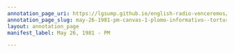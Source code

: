 ```yaml
---
annotation_page_uri: https://lgsump.github.io/english-radio-venceremos/annotations/may-26-1981-pm-canvas-1-plomo-informativo--torture--casualties.json
annotation_page_slug: may-26-1981-pm-canvas-1-plomo-informativo--torture--casualties
layout: annotation_page
manifest_label: May 26, 1981 - PM

---
```

